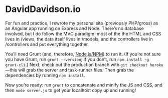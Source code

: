 DavidDavidson.io
================

For fun and practice, I rewrote my personal site (previously PHP/gross) as an Angular app running on Express and Node. There&rsquo;s no database involved, but I do follow the MVC paradigm: most of the the HTML and CSS lives in /views, the data itself lives in /models, and the controllers live in /controllers and put everything together.

You&rsquo;ll need Grunt (and, therefore, <a href="http://nodejs.org/" target="_blank">Node.js/NPM</a>) to run it. (If you&rsquo;re not sure you have Grunt, run `grunt --version`; if you don&rsquo;t, run `npm install -g grunt-cli`.) Next, check out the production branch with `git checkout heroku`&mdash;this will grab the server and task-runner files. Then grab the dependencies by running `npm install`. 

Now you&rsquo;re ready: run `grunt` to concatenate and minify the JS and CSS, and then `node server.js` to get your localhost copy up and running!